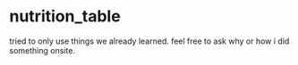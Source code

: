 # nutrition_table

tried to only use things we already learned.
feel free to ask why or how i did something onsite.

